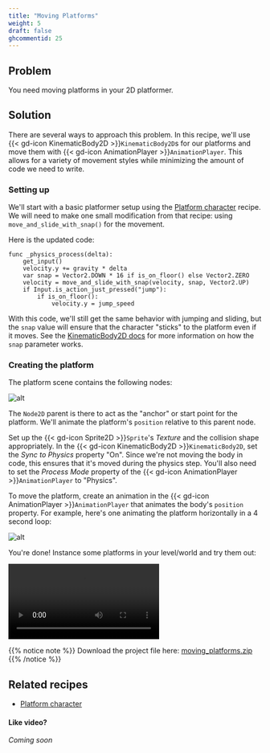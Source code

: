 ```yaml
---
title: "Moving Platforms"
weight: 5
draft: false
ghcommentid: 25
---
```


## Problem

You need moving platforms in your 2D platformer.

## Solution

There are several ways to approach this problem. In this recipe, we'll use {{< gd-icon KinematicBody2D >}}`KinematicBody2D`s for our platforms and move them with {{< gd-icon AnimationPlayer >}}`AnimationPlayer`. This allows for a variety of movement styles while minimizing the amount of code we need to write.

### Setting up

We'll start with a basic platformer setup using the [Platform character](http://kidscancode.org/godot_recipes/ai/platform_character) recipe. We will need to make one small modification from that recipe: using `move_and_slide_with_snap()` for the movement.

Here is the updated code:

```gdscript
func _physics_process(delta):
    get_input()
    velocity.y += gravity * delta
    var snap = Vector2.DOWN * 16 if is_on_floor() else Vector2.ZERO
    velocity = move_and_slide_with_snap(velocity, snap, Vector2.UP)
    if Input.is_action_just_pressed("jump"):
        if is_on_floor():
            velocity.y = jump_speed
```

With this code, we'll still get the same behavior with jumping and sliding, but the `snap` value will ensure that the character "sticks" to the platform even if it moves. See the [KinematicBody2D docs](https://docs.godotengine.org/en/3.1/classes/class_kinematicbody2d.html#class-kinematicbody2d-method-move-and-slide-with-snap) for more information on how the `snap` parameter works.

### Creating the platform

The platform scene contains the following nodes:

![alt](/godot_recipes/img/moving_plats_01.png)

The `Node2D` parent is there to act as the "anchor" or start point for the platform. We'll animate the platform's `position` relative to this parent node.

Set up the {{< gd-icon Sprite2D >}}`Sprite`'s *Texture* and the collision shape appropriately. In the {{< gd-icon KinematicBody2D >}}`KinematicBody2D`, set the *Sync to Physics* property "On". Since we're not moving the body in code, this ensures that it's moved during the physics step. You'll also need to set the *Process Mode* property of the {{< gd-icon AnimationPlayer >}}`AnimationPlayer` to "Physics".

To move the platform, create an animation in the {{< gd-icon AnimationPlayer >}}`AnimationPlayer` that animates the body's `position` property. For example, here's one animating the platform horizontally in a 4 second loop:

![alt](/godot_recipes/img/moving_plats_02.gif)

You're done! Instance some platforms in your level/world and try them out:

<video controls src="/godot_recipes/img/moving_plats_03.webm"></video>

{{% notice note %}}
Download the project file here: [moving_platforms.zip](/godot_recipes/files/moving_platforms.zip)
{{% /notice %}}

## Related recipes

- [Platform character](http://kidscancode.org/godot_recipes/2d/platform_character)

#### Like video?

*Coming soon*
<!-- {{< youtube C-Sn55e5wnk >}} -->